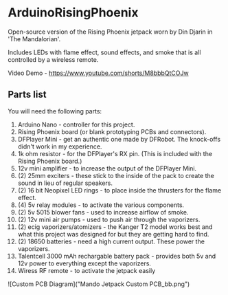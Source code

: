 # ArduinoRisingPhoenix
Open-source version of the Rising Phoenix jetpack worn by Din Djarin in 'The Mandalorian'.

Includes LEDs with flame effect, sound effects, and smoke that is all controlled by a wireless remote.

Video Demo - https://www.youtube.com/shorts/M8bbbQtCOJw

## Parts list
You will need the following parts:
1) Arduino Nano - controller for this project.
2) Rising Phoenix board (or blank prototyping PCBs and connectors).
3) DFPlayer Mini - get an authentic one made by DFRobot. The knock-offs didn't work in my experience.
4) 1k ohm resistor - for the DFPlayer's RX pin. (This is included with the Rising Phoenix board.)
5) 12v mini amplifier - to increase the output of the DFPlayer Mini.
6) (2) 25mm exciters - these stick to the inside of the pack to create the sound in lieu of regular speakers.
7) (2) 16 bit Neopixel LED rings - to place inside the thrusters for the flame effect.
8) (4) 5v relay modules - to activate the various components.
9) (2) 5v 5015 blower fans - used to increase airflow of smoke.
10) (2) 12v mini air pumps - used to push air through the vaporizers.
11) (2) ecig vaporizers/atomizers - the Kanger T2 model works best and what this project was designed for but they are getting hard to find.
12) (2) 18650 batteries - need a high current output. These power the vaporizers.
13) Talentcell 3000 mAh rechargable battery pack - provides both 5v and 12v power to everything except the vaporizers.
14) Wiress RF remote - to activate the jetpack easily

![Custom PCB Diagram]("Mando Jetpack Custom PCB_bb.png")
